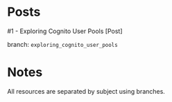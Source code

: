 # Posts
#1 - Exploring Cognito User Pools [Post]

branch: `exploring_cognito_user_pools`

# Notes
All resources are separated by subject using branches.